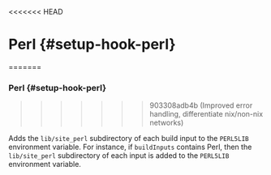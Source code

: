 <<<<<<< HEAD
# Perl {#setup-hook-perl}
=======

### Perl {#setup-hook-perl}
>>>>>>> 903308adb4b (Improved error handling, differentiate nix/non-nix networks)

Adds the `lib/site_perl` subdirectory of each build input to the `PERL5LIB` environment variable. For instance, if `buildInputs` contains Perl, then the `lib/site_perl` subdirectory of each input is added to the `PERL5LIB` environment variable.
